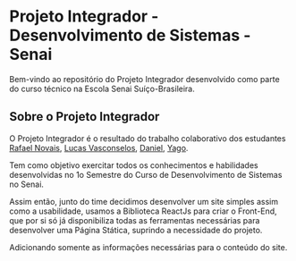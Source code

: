 # Projeto Integrador - Desenvolvimento de Sistemas - Senai

Bem-vindo ao repositório do Projeto Integrador desenvolvido como parte do curso técnico na Escola Senai Suíço-Brasileira.

## Sobre o Projeto Integrador

O Projeto Integrador é o resultado do trabalho colaborativo dos estudantes [Rafael Novais](https://github.com/oN0V41S), [Lucas Vasconselos](), [Daniel](), [Yago]().

Tem como objetivo exercitar todos os conhecimentos e habilidades desenvolvidas no 1o Semestre do Curso de Desenvolvimento de Sistemas no Senai.

Assim então, junto do time decidimos desenvolver um site simples assim como a usabilidade, usamos a Biblioteca ReactJs para criar o Front-End, que por si só já disponibiliza todas as ferramentas necessárias para desenvolver uma Página Stática, suprindo a necessidade do projeto.

Adicionando somente as informações necessárias para o conteúdo do site.

